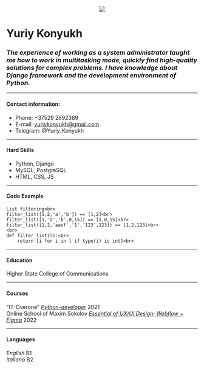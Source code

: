 <!-- Creation of cv.md -->
<p align="center">
  <img src="https://farm66.staticflickr.com/65535/52491025403_688e5d05cc_m.jpg">
</p>

# Yuriy Konyukh
### _The experience of working as a system administrator taught me how to work in multitasking mode, quickly find high-quality solutions for complex problems. I have knowledge about **Django framework** and the development environment of Python._
****
#### Contact information:
  * Phone: +37529 2692389
  * E-mail: yuriykonyukh@gmail.com
  * Telegram: @Yuriy_Konyukh
****
#### Hard Skills
* Python, Django
* MySQL, PostgreSQL
* HTML, CSS, JS
----
#### Code Example
``` 
List filtering<br>
filter_list([1,2,'a','b']) == [1,2]<br>
filter_list([1,'a','b',0,15]) == [1,0,15]<br>
filter_list([1,2,'aasf','1','123',123]) == [1,2,123]<br>
<br>
def filter_list(l):<br>
    return [i for i in l if type(i) is int]<br>
```
----
#### Education
Higher State College of Communications
****
#### Courses
"IT-Overone" [*Python-developer*](https://live.staticflickr.com/65535/52490720406_e16ed0960b_c.jpg) 2021<br>
Online School of Maxim Sokolov [*Essential of UX/UI Design; Webflow + Figma*](https://live.staticflickr.com/65535/52491272073_183305510f_b.jpg) 2022
****
#### Languages
*English* B1<br>
*Italiano* B2
